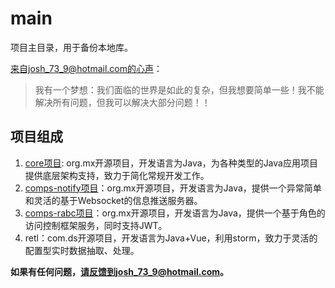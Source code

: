 # main
项目主目录，用于备份本地库。

来自josh_73_9@hotmail.com的心声：
> 我有一个梦想：我们面临的世界是如此的复杂，但我想要简单一些！我不能解决所有问题，但我可以解决大部分问题！！

## 项目组成
1. [core项目](mx/core): org.mx开源项目，开发语言为Java，为各种类型的Java应用项目提供底层架构支持，致力于简化常规开发工作。
2. [comps-notify项目](mx/comps/notify)：org.mx开源项目，开发语言为Java，提供一个异常简单和灵活的基于Websocket的信息推送服务器。
3. [comps-rabc项目](mx/comps/rabc)：org.mx开源项目，开发语言为Java，提供一个基于角色的访问控制框架服务，同时支持JWT。
4. retl：com.ds开源项目，开发语言为Java+Vue，利用storm，致力于灵活的配置型实时数据抽取、处理。

**如果有任何问题，请反馈到josh_73_9@hotmail.com。**
